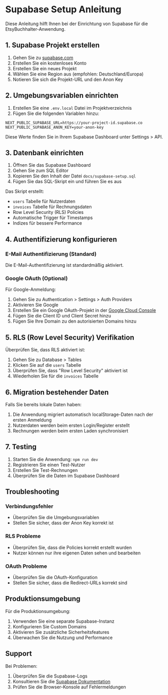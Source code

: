 # Supabase Setup Anleitung

Diese Anleitung hilft Ihnen bei der Einrichtung von Supabase für die EtsyBuchhalter-Anwendung.

## 1. Supabase Projekt erstellen

1. Gehen Sie zu [supabase.com](https://supabase.com)
2. Erstellen Sie ein kostenloses Konto
3. Erstellen Sie ein neues Projekt
4. Wählen Sie eine Region aus (empfohlen: Deutschland/Europa)
5. Notieren Sie sich die Projekt-URL und den Anon Key

## 2. Umgebungsvariablen einrichten

1. Erstellen Sie eine `.env.local` Datei im Projektverzeichnis
2. Fügen Sie die folgenden Variablen hinzu:

```env
NEXT_PUBLIC_SUPABASE_URL=https://your-project-id.supabase.co
NEXT_PUBLIC_SUPABASE_ANON_KEY=your-anon-key
```

Diese Werte finden Sie in Ihrem Supabase Dashboard unter Settings > API.

## 3. Datenbank einrichten

1. Öffnen Sie das Supabase Dashboard
2. Gehen Sie zum SQL Editor
3. Kopieren Sie den Inhalt der Datei `docs/supabase-setup.sql`
4. Fügen Sie das SQL-Skript ein und führen Sie es aus

Das Skript erstellt:
- `users` Tabelle für Nutzerdaten
- `invoices` Tabelle für Rechnungsdaten
- Row Level Security (RLS) Policies
- Automatische Trigger für Timestamps
- Indizes für bessere Performance

## 4. Authentifizierung konfigurieren

### E-Mail Authentifizierung (Standard)
Die E-Mail-Authentifizierung ist standardmäßig aktiviert.

### Google OAuth (Optional)
Für Google-Anmeldung:

1. Gehen Sie zu Authentication > Settings > Auth Providers
2. Aktivieren Sie Google
3. Erstellen Sie ein Google OAuth-Projekt in der [Google Cloud Console](https://console.cloud.google.com)
4. Fügen Sie die Client ID und Client Secret hinzu
5. Fügen Sie Ihre Domain zu den autorisierten Domains hinzu

## 5. RLS (Row Level Security) Verifikation

Überprüfen Sie, dass RLS aktiviert ist:

1. Gehen Sie zu Database > Tables
2. Klicken Sie auf die `users` Tabelle
3. Überprüfen Sie, dass "Row Level Security" aktiviert ist
4. Wiederholen Sie für die `invoices` Tabelle

## 6. Migration bestehender Daten

Falls Sie bereits lokale Daten haben:

1. Die Anwendung migriert automatisch localStorage-Daten nach der ersten Anmeldung
2. Nutzerdaten werden beim ersten Login/Register erstellt
3. Rechnungen werden beim ersten Laden synchronisiert

## 7. Testing

1. Starten Sie die Anwendung: `npm run dev`
2. Registrieren Sie einen Test-Nutzer
3. Erstellen Sie Test-Rechnungen
4. Überprüfen Sie die Daten im Supabase Dashboard

## Troubleshooting

### Verbindungsfehler
- Überprüfen Sie die Umgebungsvariablen
- Stellen Sie sicher, dass der Anon Key korrekt ist

### RLS Probleme
- Überprüfen Sie, dass die Policies korrekt erstellt wurden
- Nutzer können nur ihre eigenen Daten sehen und bearbeiten

### OAuth Probleme
- Überprüfen Sie die OAuth-Konfiguration
- Stellen Sie sicher, dass die Redirect-URLs korrekt sind

## Produktionsumgebung

Für die Produktionsumgebung:

1. Verwenden Sie eine separate Supabase-Instanz
2. Konfigurieren Sie Custom Domains
3. Aktivieren Sie zusätzliche Sicherheitsfeatures
4. Überwachen Sie die Nutzung und Performance

## Support

Bei Problemen:
1. Überprüfen Sie die Supabase-Logs
2. Konsultieren Sie die [Supabase Dokumentation](https://docs.supabase.com)
3. Prüfen Sie die Browser-Konsole auf Fehlermeldungen
